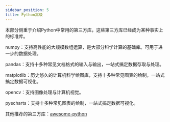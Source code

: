 ```yaml
---
sidebar_position: 5
title: Python高级
---
```


本部分侧重于介绍Python中常用的第三方库，这些第三方库已经成为某种事实上的标准库。

numpy：支持高性能的大规模数组运算，是大部分科学计算的基础库。可用于进一步的数据处理。

pandas：支持十多种常见文档格式的输入与输出，一站式搞定数据存取与处理。

matplotlib：历史悠久的计算机科学绘图库，支持十多种常见图表的绘制，一站式搞定数据可视化。

opencv：支持图像处理与计算机视觉。

pyecharts：支持十多种常见图表的绘制，一站式搞定数据可视化。

其他推荐的第三方库：[awesome-python](https://awesome-python.com/)

<DocCardList />